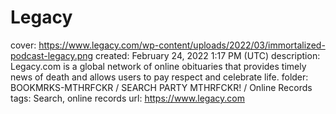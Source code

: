 # Legacy

cover: https://www.legacy.com/wp-content/uploads/2022/03/immortalized-podcast-legacy.png
created: February 24, 2022 1:17 PM (UTC)
description: Legacy.com is a global network of online obituaries that provides timely news of death and allows users to pay respect and celebrate life.
folder: BOOKMRKS-MTHRFCKR / SEARCH PARTY MTHRFCKR! / Online Records
tags: Search, online records
url: https://www.legacy.com